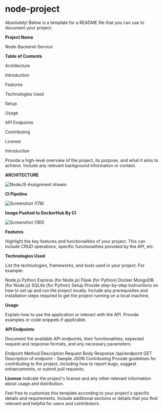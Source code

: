 # node-project


Absolutely! Below is a template for a README file that you can use to document your project:

**Project Name**

Node-Backend-Service 

**Table of Contents**

Architecture

Introduction

Features

Technologies Used

Setup

Usage

API Endpoints

Contributing

License

Introduction

Provide a high-level overview of the project, its purpose, and what it aims to achieve. Include any relevant background information or context.


**ARCHITECTURE**


![NodeJS-Assignment drawio](https://github.com/anand-nanwana14/node-project/assets/121349107/9b4dcdf7-d51d-4f86-ab6a-4622781d02a0)

**CI Pipeline**


![Screenshot (178)](https://github.com/anand-nanwana14/Automation/assets/121349107/46fa4528-eeb7-4d8a-b09f-fb1ab9a0acf7)

**Image Pushed to DockerHub By CI**


![Screenshot (180)](https://github.com/anand-nanwana14/Automation/assets/121349107/26102e8c-8d3d-4425-ad2a-5549fd34a561)






**Features**

Highlight the key features and functionalities of your project. This can include CRUD operations, specific functionalities provided by the API, etc.

**Technologies Used**

List the technologies, frameworks, and tools used in your project. For example:

Node.js
Python
Express (for Node.js)
Flask (for Python)
Docker
MongoDB (for Node.js)
SQLite (for Python)
Setup
Provide step-by-step instructions on how to set up and run the project locally. Include any prerequisites and installation steps required to get the project running on a local machine.

**Usage**

Explain how to use the application or interact with the API. Provide examples or code snippets if applicable.

**API Endpoints**

Document the available API endpoints, their functionalities, expected request and response formats, and any necessary parameters.

Endpoint	Method	Description	Request Body	Response
/api/endpoint	GET	Description of endpoint	-	Sample JSON
Contributing
Provide guidelines for contributing to the project, including how to report bugs, suggest enhancements, or submit pull requests.

**License**
Indicate the project's license and any other relevant information about usage and distribution.

Feel free to customize this template according to your project's specific details and requirements. Include additional sections or details that you find relevant and helpful for users and contributors.
